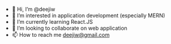 - 👋 Hi, I’m @deejiw
- 👀 I’m interested in application development (especially MERN)
- 🌱 I’m currently learning React.JS
- 💞️ I’m looking to collaborate on web application
- 📫 How to reach me deejiw@gmail.com

<!---
deejiw/deejiw is a ✨ special ✨ repository because its `README.md` (this file) appears on your GitHub profile.
You can click the Preview link to take a look at your changes.
--->
